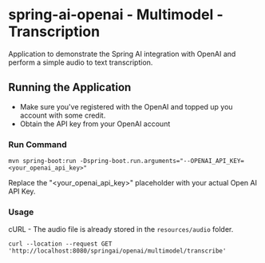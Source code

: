 # spring-ai-openai - Multimodel - Transcription

Application to demonstrate the Spring AI integration with OpenAI and perform a simple audio to text transcription.

## Running the Application 
- Make sure you've registered with the OpenAI and topped up you account with some credit.
- Obtain the API key from your OpenAI account

### Run Command
```
mvn spring-boot:run -Dspring-boot.run.arguments="--OPENAI_API_KEY=<your_openai_api_key>"
```

Replace the "<your_openai_api_key>" placeholder with your actual Open AI API Key.

### Usage 

cURL - The audio file is already stored in the `resources/audio` folder.
```
curl --location --request GET 'http://localhost:8080/springai/openai/multimodel/transcribe'
```
